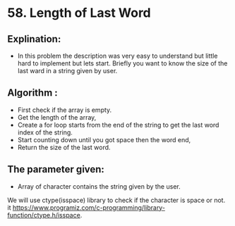 # 58. Length of Last Word

## Explination:
- In this problem the description was very easy to understand but little hard to implement but lets start.
Briefly you want to know the size of the last ward in a string given by user.

## Algorithm :
- First check if the array is empty.
- Get the length of the array,
- Create a for loop starts from the end of the string to get the last word index of the string.
- Start counting down until you got space then the word end,
- Return the size of the last word.

## The parameter given:
- Array of character contains the string given by the user.

We will use ctype(isspace) library to check if the character is space or not. it https://www.programiz.com/c-programming/library-function/ctype.h/isspace.
